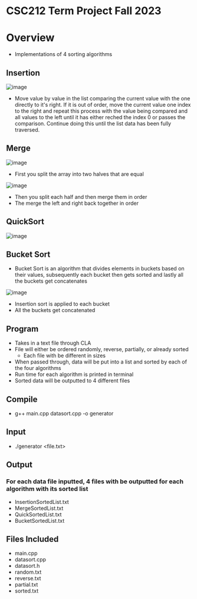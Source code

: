 # CSC212 Term Project Fall 2023
# Overview
* Implementations of 4 sorting algorithms
## Insertion
![image](https://github.com/AustinNoon/TermProject/assets/150630356/2b890e21-591b-4bec-b5e5-f43b90638615)

* Move value by value in the list comparing the current value with the one directly to it's right. If it is out of order, move the current value one index to the right and repeat this process with the value being compared and all values to the left until it has either reched the index 0 or passes the comparison. Continue doing this until the list data has been fully traversed.
## Merge 
![image](https://github.com/AustinNoon/TermProject/assets/150630356/b012af3c-2ee1-4cf5-a478-b7cf8c6a2b59)
* First you split the array into two halves that are equal
  
![image](https://github.com/AustinNoon/TermProject/assets/150630356/4b1d4bdc-8bdd-4fcd-86e8-9873290fc5c3)

* Then you split each half and then merge them in order
* The merge the left and right back together in order
## QuickSort
![image](https://github.com/AustinNoon/TermProject/assets/150630356/15b0ba26-0d8e-4b73-81f7-700bfd485f18)

## Bucket Sort
*  Bucket Sort is an algorithm that divides elements in buckets based on their values, subsequently each bucket then gets sorted and lastly all the buckets get concatenates

![image](https://github.com/AustinNoon/TermProject/assets/150630356/da637da7-e57f-498f-bb4a-72461ee91b87) 
* Insertion sort is applied to each bucket
* All the buckets get concatenated
## Program
* Takes in a text file through CLA
* File will either be ordered randomly, reverse, partially, or already sorted
  * Each file with be different in sizes
* When passed through, data will be put into a list and sorted by each of the four algorithms
* Run time for each algorithm is printed in terminal
* Sorted data will be outputted to 4 different files
## Compile
* g++ main.cpp datasort.cpp -o generator
## Input
* ./generator <file.txt>
## Output
### For each data file inputted, 4 files with be outputted for each algorithm with its sorted list
* InsertionSortedList.txt
* MergeSortedList.txt
* QuickSortedList.txt
* BucketSortedList.txt
## Files Included
* main.cpp
* datasort.cpp
* datasort.h
* random.txt
* reverse.txt
* partial.txt
* sorted.txt
